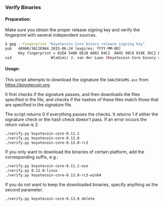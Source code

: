 ### Verify Binaries

#### Preparation:

Make sure you obtain the proper release signing key and verify the fingerprint with several independent sources.

```sh
$ gpg --fingerprint "Koyotecoin Core binary release signing key"
pub   4096R/36C2E964 2015-06-24 [expires: YYYY-MM-DD]
      Key fingerprint = 01EA 5486 DE18 A882 D4C2  6845 90C8 019E 36C2 E964
uid                  Wladimir J. van der Laan (Koyotecoin Core binary release signing key) <laanwj@gmail.com>
```

#### Usage:

This script attempts to download the signature file `SHA256SUMS.asc` from https://koyotecoin.org.

It first checks if the signature passes, and then downloads the files specified in the file, and checks if the hashes of these files match those that are specified in the signature file.

The script returns 0 if everything passes the checks. It returns 1 if either the signature check or the hash check doesn't pass. If an error occurs the return value is 2.


```sh
./verify.py koyotecoin-core-0.11.2
./verify.py koyotecoin-core-0.12.0
./verify.py koyotecoin-core-0.13.0-rc3
```

If you only want to download the binaries of certain platform, add the corresponding suffix, e.g.:

```sh
./verify.py koyotecoin-core-0.11.2-osx
./verify.py 0.12.0-linux
./verify.py koyotecoin-core-0.13.0-rc3-win64
```

If you do not want to keep the downloaded binaries, specify anything as the second parameter.

```sh
./verify.py koyotecoin-core-0.13.0 delete
```
